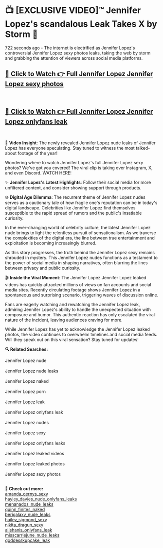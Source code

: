 # 📺 [EXCLUSIVE VIDEO]™ Jennifer Lopez's scandalous Leak Takes X by Storm 🚀

722 seconds ago - The internet is electrified as Jennifer Lopez's controversial Jennifer Lopez sexy photos leaks, taking the web by storm and grabbing the attention of viewers across social media platforms.

<h2><a href="github-6l9.pages.dev/link1">🔗 Click to Watch 👉 Full Jennifer Lopez Jennifer Lopez sexy photos</a></h2><br>
<h2><a href="github-6l9.pages.dev/link2">🔗 Click to Watch 👉 Full Jennifer Lopez Jennifer Lopez onlyfans leak</a></h2><br>

🎥 **Video Insight**: The newly revealed Jennifer Lopez nude leaks of Jennifer Lopez has everyone speculating. Stay tuned to witness the most talked-about footage of the year!

Wondering where to watch Jennifer Lopez's full Jennifer Lopez sexy photos? We've got you covered! The viral clip is taking over Instagram, X, and even Discord. WATCH HERE!

✨ **Jennifer Lopez's Latest Highlights**: Follow their social media for more unfiltered content, and consider showing support through products.

🌐 **Digital Age Dilemma**: The recurrent theme of Jennifer Lopez nudes serves as a cautionary tale of how fragile one's reputation can be in today's digital landscape. Celebrities like Jennifer Lopez find themselves susceptible to the rapid spread of rumors and the public's insatiable curiosity.

In the ever-changing world of celebrity culture, the latest Jennifer Lopez nude brings to light the relentless pursuit of sensationalism. As we traverse the complexities of the digital era, the line between true entertainment and exploitation is becoming increasingly blurred.

As this story progresses, the truth behind the Jennifer Lopez sexy remains shrouded in mystery. This Jennifer Lopez nudes functions as a testament to the power of social media in shaping narratives, often blurring the lines between privacy and public curiosity.

🎬 **Inside the Viral Moment**: The Jennifer Lopez Jennifer Lopez leaked videos has quickly attracted millions of views on fan accounts and social media sites. Recently circulating footage shows Jennifer Lopez in a spontaneous and surprising scenario, triggering waves of discussion online.

Fans are eagerly watching and rewatching the Jennifer Lopez leak, admiring Jennifer Lopez's ability to handle the unexpected situation with composure and humor. This authentic reaction has only escalated the viral nature of the incident, leaving audiences craving for more.

While Jennifer Lopez has yet to acknowledge the Jennifer Lopez leaked photos, the video continues to overwhelm timelines and social media feeds. Will they speak out on this viral sensation? Stay tuned for updates!

<strong>🔍 Related Searches:</strong>

Jennifer Lopez nude
<br><br>
Jennifer Lopez nude leaks
<br><br>
Jennifer Lopez naked
<br><br>
Jennifer Lopez porn
<br><br>
Jennifer Lopez leak
<br><br>
Jennifer Lopez onlyfans leak
<br><br>
Jennifer Lopez nudes
<br><br>
Jennifer Lopez sexy
<br><br>
Jennifer Lopez onlyfans leaks
<br><br>
Jennifer Lopez leaked videos
<br><br>
Jennifer Lopez leaked photos
<br><br>
Jennifer Lopez sexy photos
<br><br>



<strong>🔗 Check out more:</strong><br>
<a href="./Viral_amanda_cernys_amanda_cernys_sexy_FULL_CLIP_ON_X.md">amanda_cernys_sexy</a><br>
<a href="./Viral_hayley_davies_nude_hayley_davies_nude_onlyfans_leaks_FULL_CLIP_ON_X.md">hayley_davies_nude_onlyfans_leaks</a><br>
<a href="./FULL_VIDEO_menanados_Viral_Leaked_Originals_ON_Social_Media_menanados_nude_leaks.md">menanados_nude_leaks</a><br>
<a href="./FULL_VIDEO_quinn_finites_Viral_Leaked_Originals_ON_Social_Media_quinn_finites_naked.md">quinn_finites_naked</a><br>
<a href="./Leaked_berigalaxy_Video_berigalaxy_nude_leaks_Uncovered_ON_X.md">berigalaxy_nude_leaks</a><br>
<a href="./Leaked_hailey_sigmond_Video_hailey_sigmond_sexy_Uncovered_ON_X.md">hailey_sigmond_sexy</a><br>
<a href="./WATCH_NOW_nikita_dragun_Exclusive_Leak_nikita_dragun_sexy_ON_X.md">nikita_dragun_sexy</a><br>
<a href="./WATCH_NOW_alishanis_Exclusive_Leak_alishanis_onlyfans_leak_ON_X.md">alishanis_onlyfans_leak</a><br>
<a href="./WATCH_NOW_misscarriejune_Exclusive_Leak_misscarriejune_nude_leaks_ON_X.md">misscarriejune_nude_leaks</a><br>
<a href="./goddesskupcake_Scandal_goddesskupcake_leak_FULL_VIDEO_ON_X.md">goddesskupcake_leak</a><br>

